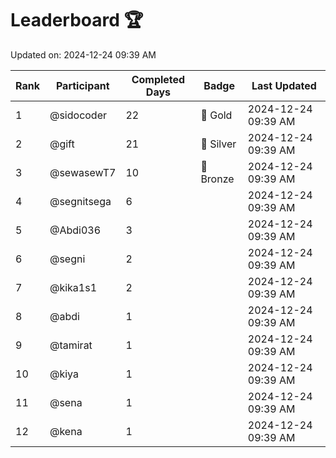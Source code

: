 # Leaderboard 🏆

Updated on: 2024-12-24 09:39 AM

| Rank | Participant       | Completed Days | Badge      | Last Updated         |
|------|-------------------|----------------|------------|----------------------|
| 1    | @sidocoder        | 22             | 🏅 Gold     | 2024-12-24 09:39 AM |
| 2    | @gift             | 21             | 🥈 Silver   | 2024-12-24 09:39 AM |
| 3    | @sewasewT7        | 10             | 🥉 Bronze   | 2024-12-24 09:39 AM |
| 4    | @segnitsega       | 6              |            | 2024-12-24 09:39 AM |
| 5    | @Abdi036          | 3              |            | 2024-12-24 09:39 AM |
| 6    | @segni            | 2              |            | 2024-12-24 09:39 AM |
| 7    | @kika1s1          | 2              |            | 2024-12-24 09:39 AM |
| 8    | @abdi             | 1              |            | 2024-12-24 09:39 AM |
| 9    | @tamirat          | 1              |            | 2024-12-24 09:39 AM |
| 10   | @kiya             | 1              |            | 2024-12-24 09:39 AM |
| 11   | @sena             | 1              |            | 2024-12-24 09:39 AM |
| 12   | @kena             | 1              |            | 2024-12-24 09:39 AM |

